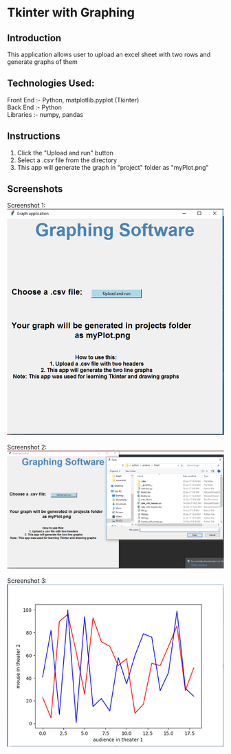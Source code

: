 # Tkinter with Graphing
## Introduction
This application allows user to upload an excel sheet with two rows and generate graphs of them

## Technologies Used:
Front End :- Python, matplotlib.pyplot (Tkinter) <br/>
Back End  :- Python<br/>
Libraries :- numpy, pandas<br/>

## Instructions
1. Click the "Upload and run" button
2. Select a .csv file from the directory
3. This app will generate the graph in "project" folder as "myPlot.png"

## Screenshots
Screenshot 1:
![alt text](/screenshot1.PNG)<br/><br/>
Screenshot 2:
![alt text](/screenshot2.PNG)<br/><br/>
Screenshot 3:
![alt text](/screenshot3.PNG)
